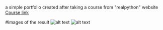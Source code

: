 a simple portfolio created after taking a course from "realpython" website
[Course link](https://realpython.com/get-started-with-django-1/)

#images of the result
![alt text]("https://github.com/just-rahim/portfolio-by-django/blob/main/.gitresurses/pic1.png")
![alt text]("https://github.com/just-rahim/portfolio-by-django/blob/main/.gitresurses/pic2.png")
